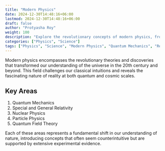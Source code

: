 ```yaml
---
title: "Modern Physics"
date: 2024-12-30T14:48:16+06:00
lastmod: 2024-12-30T14:48:16+06:00
draft: false
author: "Protyasha Roy"
weight: 100
description: "Explore the revolutionary concepts of modern physics, from quantum mechanics to relativity theory."
categories: ["Physics", "Science"]
tags: ["Physics", "Science", "Modern Physics", "Quantum Mechanics", "Relativity"]
---
```


Modern physics encompasses the revolutionary theories and discoveries that transformed our understanding of the universe in the 20th century and beyond. This field challenges our classical intuitions and reveals the fascinating nature of reality at both quantum and cosmic scales.

## Key Areas

1. Quantum Mechanics
2. Special and General Relativity
3. Nuclear Physics
4. Particle Physics
5. Quantum Field Theory

Each of these areas represents a fundamental shift in our understanding of nature, introducing concepts that often seem counterintuitive but are supported by extensive experimental evidence.
